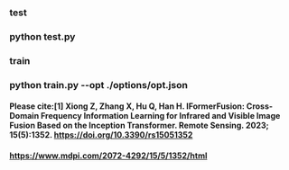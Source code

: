 ### test
### python test.py
### train
### python train.py --opt ./options/opt.json

#### Please cite:[1] Xiong Z, Zhang X, Hu Q, Han H. IFormerFusion: Cross-Domain Frequency Information Learning for Infrared and Visible Image Fusion Based on the Inception Transformer. Remote Sensing. 2023; 15(5):1352. https://doi.org/10.3390/rs15051352

#### https://www.mdpi.com/2072-4292/15/5/1352/html